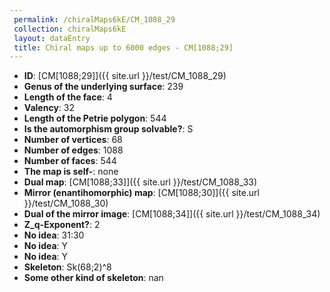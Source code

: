 ```yaml
--- 
 permalink: /chiralMaps6kE/CM_1088_29 
 collection: chiralMaps6kE
 layout: dataEntry
 title: Chiral maps up to 6000 edges - CM[1088;29]
---
```


- **ID**: [CM[1088;29]]({{ site.url }}/test/CM_1088_29)
- **Genus of the underlying surface**: 239
- **Length of the face**: 4
- **Valency**: 32
- **Length of the Petrie polygon**: 544
- **Is the automorphism group solvable?**: S
- **Number of vertices**: 68
- **Number of edges**: 1088
- **Number of faces**: 544
- **The map is self-**: none
- **Dual map**: [CM[1088;33]]({{ site.url }}/test/CM_1088_33)
- **Mirror (enantihomorphic) map**: [CM[1088;30]]({{ site.url }}/test/CM_1088_30)
- **Dual of the mirror image**: [CM[1088;34]]({{ site.url }}/test/CM_1088_34)
- **Z_q-Exponent?**: 2
- **No idea**:  31:30
- **No idea**: Y
- **No idea**: Y
- **Skeleton**: Sk(68;2)^8
- **Some other kind of skeleton**: nan
